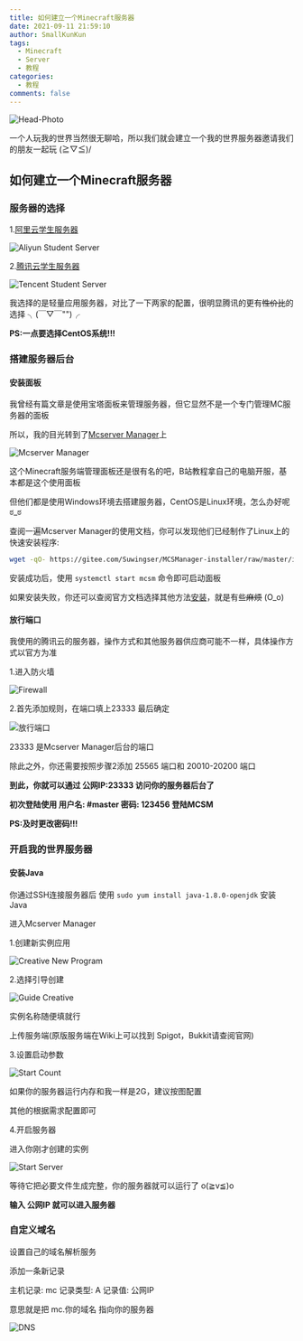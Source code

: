 ```yaml
---
title: 如何建立一个Minecraft服务器
date: 2021-09-11 21:59:10
author: SmallKunKun
tags:
  - Minecraft
  - Server
  - 教程
categories:
  - 教程
comments: false
---
```

![Head-Photo](https://smallkunkun.gitee.io/photo/101.png)

一个人玩我的世界当然很无聊哈，所以我们就会建立一个我的世界服务器邀请我们的朋友一起玩 \(≧▽≦)/
<!--more-->
## 如何建立一个Minecraft服务器

### 服务器的选择

1.[阿里云学生服务器](https://developer.aliyun.com/plan/grow-up)

![Aliyun Student Server](https://cdn.jsdelivr.net/gh/SmallKunKun/Photo/20210710085523.png)

2.[腾讯云学生服务器](https://cloud.tencent.com/act/campus?cps_key=07262ceff2ebf6a221b67638c3953235)

![Tencent Student Server](https://cdn.jsdelivr.net/gh/SmallKunKun/Photo/20210710085223.png)

我选择的是轻量应用服务器，对比了一下两家的配置，很明显腾讯的更有~~性价比~~的选择 ╮(￣▽￣"")╭

**PS:一点要选择CentOS系统!!!**

### 搭建服务器后台

#### 安装面板

我曾经有篇文章是使用宝塔面板来管理服务器，但它显然不是一个专门管理MC服务器的面板

所以，我的目光转到了[Mcserver Manager](http://mcsm.suwings.top)上

![Mcserver Manager](https://cdn.jsdelivr.net/gh/SmallKunKun/Photo/20210710090708.png)

这个Minecraft服务端管理面板还是很有名的吧，B站教程拿自己的电脑开服，基本都是这个使用面板

但他们都是使用Windows环境去搭建服务器，CentOS是Linux环境，怎么办好呢 ಠ_ಠ

查阅一遍Mcserver Manager的使用文档，你可以发现他们已经制作了Linux上的快速安装程序:

```bash
wget -qO- https://gitee.com/Suwingser/MCSManager-installer/raw/master/install.sh | bash
```

安装成功后，使用 ``` systemctl start mcsm ``` 命令即可启动面板

如果安装失败，你还可以查阅官方文档选择其他方法[安装](https://github.com/Suwings/MCSManager/wiki/Linux-下安装与使用详解)，就是有些~~麻烦~~ (O_o)

#### 放行端口

我使用的腾讯云的服务器，操作方式和其他服务器供应商可能不一样，具体操作方式以官方为准

1.进入防火墙

![Firewall](https://cdn.jsdelivr.net/gh/SmallKunKun/Photo/20210710092243.png)

2.首先添加规则，在端口填上23333 最后确定

![放行端口](https://cdn.jsdelivr.net/gh/SmallKunKun/Photo/20210710092531.png)


23333 是Mcserver Manager后台的端口

除此之外，你还需要按照步骤2添加 25565 端口和 20010-20200 端口

**到此，你就可以通过 公网IP:23333 访问你的服务器后台了**

**初次登陆使用 用户名: #master 密码: 123456 登陆MCSM**

**PS:及时更改密码!!!**

### 开启我的世界服务器

#### 安装Java

你通过SSH连接服务器后 使用 ``` sudo yum install java-1.8.0-openjdk ``` 安装Java

进入Mcserver Manager

1.创建新实例应用

![Creative New Program](https://cdn.jsdelivr.net/gh/SmallKunKun/Photo/20210710093912.png)

2.选择引导创建

![Guide Creative](https://cdn.jsdelivr.net/gh/SmallKunKun/Photo/20210710094131.png)

实例名称随便填就行

上传服务端(原版服务端在Wiki上可以找到 Spigot，Bukkit请查阅官网)

3.设置启动参数

![Start Count](https://cdn.jsdelivr.net/gh/SmallKunKun/Photo/20210710094551.png)

如果你的服务器运行内存和我一样是2G，建议按图配置

其他的根据需求配置即可

4.开启服务器

进入你刚才创建的实例

![Start Server](https://cdn.jsdelivr.net/gh/SmallKunKun/Photo/20210710094937.png)

等待它把必要文件生成完整，你的服务器就可以运行了 o(≧v≦)o

**输入 公网IP 就可以进入服务器**

### 自定义域名

设置自己的域名解析服务

添加一条新记录

主机记录: mc 记录类型: A 记录值: 公网IP

意思就是把 mc.你的域名 指向你的服务器

![DNS](https://smallkunkun.gitee.io/photo/dns.png)
